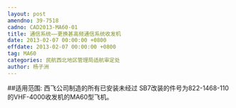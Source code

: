 ```yaml
---
layout: post
amendno: 39-7518
cadno: CAD2013-MA60-01
title: 通信系统——更换甚高频通信系统收发机
date: 2013-02-07 00:00:00 +0800
effdate: 2013-02-07 00:00:00 +0800
tag: MA60
categories: 民航西北地区管理局适航审定处
author: 杨子洲
---
```


##适用范围:
西飞公司制造的所有已安装未经过 SB7改装的件号为822-1468-110的VHF-4000收发机的MA60型飞机。

